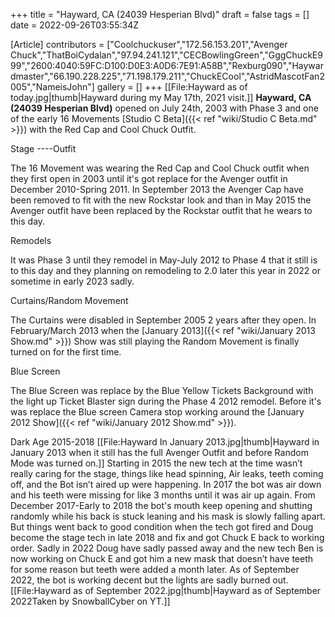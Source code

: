 +++
title = "Hayward, CA (24039 Hesperian Blvd)"
draft = false
tags = []
date = 2022-09-26T03:55:34Z

[Article]
contributors = ["Coolchuckuser","172.56.153.201","Avenger Chuck","ThatBoiCydalan","97.94.241.121","CECBowlingGreen","GggChuckE999","2600:4040:59FC:D100:D0E3:A0D6:7E91:A58B","Rexburg090","Haywardmaster","66.190.228.225","71.198.179.211","ChuckECool","AstridMascotFan2005","NameisJohn"]
gallery = []
+++
[[File:Hayward as of today.jpg|thumb|Hayward during my May 17th, 2021 visit.]]
**Hayward, CA (24039 Hesperian Blvd)** opened on July 24th, 2003 with Phase 3 and one of the early 16 Movements [Studio C Beta]({{< ref "wiki/Studio C Beta.md" >}}) with the Red Cap and Cool Chuck Outfit. 

Stage
----Outfit 

The 16 Movement was wearing the Red Cap and Cool Chuck outfit when they first open in 2003 until it's got replace for the Avenger outfit in December 2010-Spring 2011. In September 2013 the Avenger Cap have been removed to fit with the new Rockstar look and than in May 2015 the Avenger outfit have been replaced by the Rockstar outfit that he wears to this day.


Remodels

It was Phase 3 until they remodel in May-July 2012 to Phase 4 that it still is to this day and they planning on remodeling to 2.0 later this year in 2022 or sometime in early 2023 sadly.


Curtains/Random Movement 

The Curtains were disabled in September 2005 2 years after they open. In February/March 2013 when the [January 2013]({{< ref "wiki/January 2013 Show.md" >}}) Show was still playing the Random Movement is finally turned on for the first time.


Blue Screen

The Blue Screen was replace by the Blue Yellow Tickets Background with the light up Ticket Blaster sign during the Phase 4 2012 remodel. Before it's was replace the Blue screen Camera stop working around the [January 2012 Show]({{< ref "wiki/January 2012 Show.md" >}}).


Dark Age 2015-2018
[[File:Hayward In January 2013.jpg|thumb|Hayward in January 2013 when it still has the full Avenger Outfit and before Random Mode was turned on.]]
Starting in 2015 the new tech at the time wasn’t really caring for the stage, things like head spinning, Air leaks, teeth coming off, and the Bot isn’t aired up were happening. In 2017 the bot was air down and his teeth were missing for like 3 months until it was air up again. From December 2017-Early to 2018 the bot's mouth keep opening and shutting randomly while his back is stuck leaning and his mask is slowly falling apart. But things went back to good condition when the tech got fired and Doug become the stage tech in late 2018 and fix and got Chuck E back to working order. Sadly in 2022 Doug have sadly passed away and the new tech Ben is now working on Chuck E and got him a new mask that doesn’t have teeth for some reason but teeth were added a month later. As of September 2022, the bot is working decent but the lights are sadly burned out.
[[File:Hayward as of September 2022.jpg|thumb|Hayward as of September 2022Taken by SnowballCyber on YT.]]
